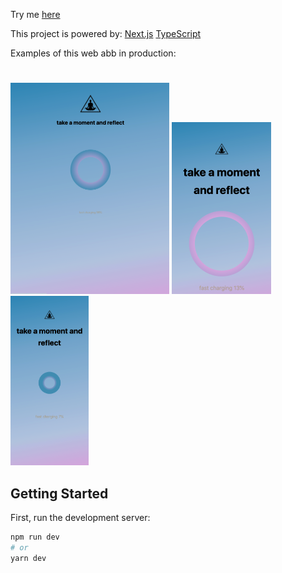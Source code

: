 Try me
[here](https://meditation-iota.vercel.app/)

This project is powered by:
[Next.js](https://nextjs.org/)
[TypeScript](https://www.typescriptlang.org/)

Examples of this web abb in production:
#
![Ipad Pro](prod/meditationIpadPro.png)
![Pixel 2 XL](prod/meditationPixel2XL.png)
![Iphone 5 SE](prod/meditationIphone5SE.png)



## Getting Started

First, run the development server:

```bash
npm run dev
# or
yarn dev
```
